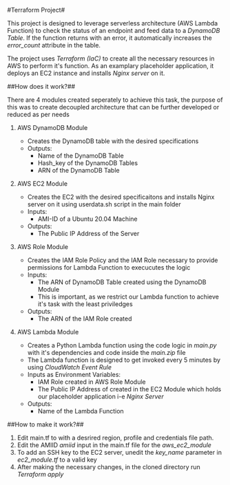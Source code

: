 #Terraform Project#

This project is designed to leverage serverless architecture (AWS Lambda Function) to check the status of an endpoint and feed data to a *DynamoDB Table*. If the function returns with an error, it automatically increases the *error_count* attribute in the table.

The project uses *Terraform (IaC)* to create all the necessary resources in AWS to perform it's function. As an examplary placeholder application, it deploys an EC2 instance and installs *Nginx server* on it. 

##How does it work?##

There are 4 modules created seperately to achieve this task, the purpose of this was to create decoupled architecture that can be further developed or reduced as per needs

1. AWS DynamoDB Module
   - Creates the DynamoDB table with the desired specifications
   - Outputs:
     - Name of the DynamoDB Table
     - Hash_key of the DynamoDB Tables
     - ARN of the DynamoDB Table

2. AWS EC2 Module
   - Creates the EC2 with the desired specificaitons and installs Nginx server on it using userdata.sh script in the main folder
   - Inputs:
     - AMI-ID of a Ubuntu 20.04 Machine
   - Outputs:
     - The Public IP Address of the Server

3. AWS Role Module
   - Creates the IAM Role Policy and the IAM Role necessary to provide permissions for Lambda Function to execucutes the logic
   - Inputs:
     - The ARN of DynamoDB Table created using the DynamoDB Module
     - This is important, as we restrict our Lambda function to achieve it's task with the least priviledges
   - Outputs:
     - The ARN of the IAM Role created

4. AWS Lambda Module
   - Creates a Python Lambda function using the code logic in *main.py* with it's dependencies and code inside the *main.zip* file
   - The Lambda function is designed to get invoked every 5 minutes by using *CloudWatch Event Rule*
   - Inputs as Environment Variables:
     - IAM Role created in AWS Role Module
     - The Public IP Address of created in the EC2 Module which holds our placeholder application i-e *Nginx Server*
   - Outputs:
     - Name of the Lambda Function


##How to make it work?##
1. Edit main.tf to with a desrired region, profile and credentials file path.
2. Edit the AMIID *amiid* input in the main.tf file for the *aws_ec2_module*
3. To add an SSH key to the EC2 server, unedit the *key_name* parameter in *ec2_module.tf* to a valid key
4. After making the necessary changes, in the cloned directory run *Terraform apply*



